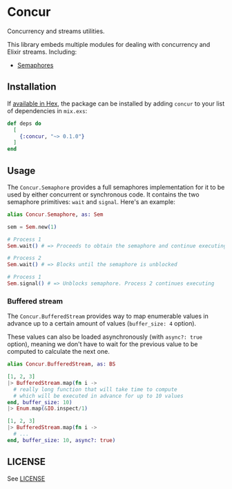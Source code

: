 # Concur

Concurrency and streams utilities.

This library embeds multiple modules for dealing with concurrency and
Elixir streams. Including:

* [Semaphores](lib/concur/semaphore.ex)

## Installation

If [available in Hex](https://hex.pm/docs/publish), the package can be installed
by adding `concur` to your list of dependencies in `mix.exs`:

```elixir
def deps do
  [
    {:concur, "~> 0.1.0"}
  ]
end
```

## Usage

The `Concur.Semaphore` provides a full semaphores implementation for it to be
used by either concurrent or synchronous code. It contains the two semaphore
primitives: `wait` and `signal`. Here's an example:

```elixir
alias Concur.Semaphore, as: Sem

sem = Sem.new(1)

# Process 1
Sem.wait() # => Proceeds to obtain the semaphore and continue executing

# Process 2
Sem.wait() # => Blocks until the semaphore is unblocked

# Process 1
Sem.signal() # => Unblocks semaphore. Process 2 continues executing
```

### Buffered stream

The `Concur.BufferedStream` provides way to map enumerable values in advance up to a certain amount of values (`buffer_size: 4` option).

These values can also be loaded asynchronously (with `async?: true` option), meaning we don't have to wait for the previous value to be computed to calculate the next one.

```elixir
alias Concur.BufferedStream, as: BS

[1, 2, 3]
|> BufferedStream.map(fn i ->
  # really long function that will take time to compute
  # which will be executed in advance for up to 10 values
end, buffer_size: 10)
|> Enum.map(&IO.inspect/1)

[1, 2, 3]
|> BufferedStream.map(fn i ->
  # ...
end, buffer_size: 10, async?: true)
```

## LICENSE

See [LICENSE](LICENSE)
